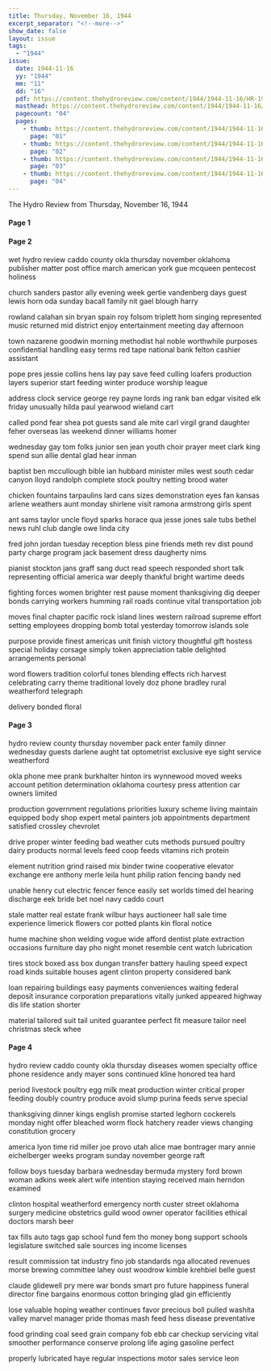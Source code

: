 ```yaml
---
title: Thursday, November 16, 1944
excerpt_separator: "<!--more-->"
show_date: false
layout: issue
tags:
  - "1944"
issue:
  date: 1944-11-16
  yy: "1944"
  mm: "11"
  dd: "16"
  pdf: https://content.thehydroreview.com/content/1944/1944-11-16/HR-1944-11-16.pdf
  masthead: https://content.thehydroreview.com/content/1944/1944-11-16/masthead/HR-1944-11-16.jpg
  pagecount: "04"
  pages:
    - thumb: https://content.thehydroreview.com/content/1944/1944-11-16/thumbnails/HR-1944-11-16-01.jpg
      page: "01"
    - thumb: https://content.thehydroreview.com/content/1944/1944-11-16/thumbnails/HR-1944-11-16-02.jpg
      page: "02"
    - thumb: https://content.thehydroreview.com/content/1944/1944-11-16/thumbnails/HR-1944-11-16-03.jpg
      page: "03"
    - thumb: https://content.thehydroreview.com/content/1944/1944-11-16/thumbnails/HR-1944-11-16-04.jpg
      page: "04"
---
```


The Hydro Review from Thursday, November 16, 1944

<!--more-->

<h4>Page 1</h4>
<h4>Page 2</h4>
<p>wet hydro review caddo county okla thursday november oklahoma publisher matter post office march american york gue mcqueen pentecost holiness</p>
<p>church sanders pastor ally evening week gertie vandenberg days guest lewis horn oda sunday bacall family nit gael blough harry</p>
<p>rowland calahan sin bryan spain roy folsom triplett hom singing represented music returned mid district enjoy entertainment meeting day afternoon</p>
<p>town nazarene goodwin morning methodist hal noble worthwhile purposes confidential handling easy terms red tape national bank felton cashier assistant</p>
<p>pope pres jessie collins hens lay pay save feed culling loafers production layers superior start feeding winter produce worship league</p>
<p>address clock service george rey payne lords ing rank ban edgar visited elk friday unusually hilda paul yearwood wieland cart</p>
<p>called pond fear shea pot guests sand ale mite carl virgil grand daughter feher overseas las weekend dinner williams homer</p>
<p>wednesday gay tom folks junior sen jean youth choir prayer meet clark king spend sun allie dental glad hear inman</p>
<p>baptist ben mccullough bible ian hubbard minister miles west south cedar canyon lloyd randolph complete stock poultry netting brood water</p>
<p>chicken fountains tarpaulins lard cans sizes demonstration eyes fan kansas arlene weathers aunt monday shirlene visit ramona armstrong girls spent</p>
<p>ant sams taylor uncle floyd sparks horace qua jesse jones sale tubs bethel news ruhl club dangle owe linda city</p>
<p>fred john jordan tuesday reception bless pine friends meth rev dist pound party charge program jack basement dress daugherty nims</p>
<p>pianist stockton jans graff sang duct read speech responded short talk representing official america war deeply thankful bright wartime deeds</p>
<p>fighting forces women brighter rest pause moment thanksgiving dig deeper bonds carrying workers humming rail roads continue vital transportation job</p>
<p>moves final chapter pacific rock island lines western railroad supreme effort setting employees dropping bomb total yesterday tomorrow islands sole</p>
<p>purpose provide finest americas unit finish victory thoughtful gift hostess special holiday corsage simply token appreciation table delighted arrangements personal</p>
<p>word flowers tradition colorful tones blending effects rich harvest celebrating carry theme traditional lovely doz phone bradley rural weatherford telegraph</p>
<p>delivery bonded floral</p>
<h4>Page 3</h4>
<p>hydro review county thursday november pack enter family dinner wednesday guests darlene aught tat optometrist exclusive eye sight service weatherford</p>
<p>okla phone mee prank burkhalter hinton irs wynnewood moved weeks account petition determination oklahoma courtesy press attention car owners limited</p>
<p>production government regulations priorities luxury scheme living maintain equipped body shop expert metal painters job appointments department satisfied crossley chevrolet</p>
<p>drive proper winter feeding bad weather cuts methods pursued poultry dairy products normal levels feed coop feeds vitamins rich protein</p>
<p>element nutrition grind raised mix binder twine cooperative elevator exchange ere anthony merle leila hunt philip ration fencing bandy ned</p>
<p>unable henry cut electric fencer fence easily set worlds timed del hearing discharge eek bride bet noel navy caddo court</p>
<p>stale matter real estate frank wilbur hays auctioneer hall sale time experience limerick flowers cor potted plants kin floral notice</p>
<p>hume machine shon welding vogue wide afford dentist plate extraction occasions furniture day pho night monet resemble cent watch lubrication</p>
<p>tires stock boxed ass box dungan transfer battery hauling speed expect road kinds suitable houses agent clinton property considered bank</p>
<p>loan repairing buildings easy payments conveniences waiting federal deposit insurance corporation preparations vitally junked appeared highway dis life station shorter</p>
<p>material tailored suit tail united guarantee perfect fit measure tailor neel christmas steck whee</p>
<h4>Page 4</h4>
<p>hydro review caddo county okla thursday diseases women specialty office phone residence andy mayer sons continued kline honored tea hard</p>
<p>period livestock poultry egg milk meat production winter critical proper feeding doubly country produce avoid slump purina feeds serve special</p>
<p>thanksgiving dinner kings english promise started leghorn cockerels monday night offer bleached worm flock hatchery reader views changing constitution grocery</p>
<p>america lyon time rid miller joe provo utah alice mae bontrager mary annie eichelberger weeks program sunday november george raft</p>
<p>follow boys tuesday barbara wednesday bermuda mystery ford brown woman adkins week alert wife intention staying received main herndon examined</p>
<p>clinton hospital weatherford emergency north custer street oklahoma surgery medicine obstetrics guild wood owner operator facilities ethical doctors marsh beer</p>
<p>tax fills auto tags gap school fund fem tho money bong support schools legislature switched sale sources ing income licenses</p>
<p>result commission tat industry fino job standards nga allocated revenues morse brewing committee lahey oust woodrow kimble krehbiel belle guest</p>
<p>claude glidewell pry mere war bonds smart pro future happiness funeral director fine bargains enormous cotton bringing glad gin efficiently</p>
<p>lose valuable hoping weather continues favor precious boll pulled washita valley marvel manager pride thomas mash feed hess disease preventative</p>
<p>food grinding coal seed grain company fob ebb car checkup servicing vital smoother performance conserve prolong life aging gasoline perfect</p>
<p>properly lubricated haye regular inspections motor sales service leon</p>
